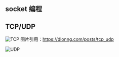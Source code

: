 ## socket 编程

## TCP/UDP
![TCP](https://dlonng.com/images/sock_tcp.png)
图片引用：https://dlonng.com/posts/tcp_udp

![UDP](https://dlonng.com/images/sock_udp.png)

